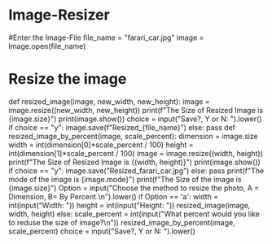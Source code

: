 # Image-Resizer
#Enter the Image-File 
file_name = "farari_car.jpg"
image = Image.open(file_name)
# Resize the image
def resized_image(image, new_width, new_height):
    image = image.resize((new_width, new_height))
    print(f"The Size of Resized Image is {image.size}")
    print(image.show())
    choice = input("Save?, Y or N: ").lower()
    if choice == "y":
        image.save(f"Resized_{file_name}")
    else:
        pass
def resized_image_by_percent(image, scale_percent):
    dimension = image.size
    width = int(dimension[0]*scale_percent / 100)
    height = int(dimension[1]*scale_percent / 100)
    image = image.resize((width, height))
    print(f"The Size of Resized Image is {(width, height)}")
    print(image.show())
    if choice == "y":
        image.save("Resized_farari_car.jpg")
    else:
        pass
print(f"The mode of the image is {image.mode}")
print(f"The Size of the image is {image.size}")
Option = input("Choose the method to resize the photo, A = Dimension, B= By Percent.\n").lower()
if Option  == 'a':
    width = int(input("Width: "))
    height = int(input("Height: "))
    resized_image(image, width, height)
else:
    scale_percent = int(input("What percent would you like to reduse the size of image?\n"))
    resized_image_by_percent(image, scale_percent)
    choice = input("Save?, Y or N: ").lower()
